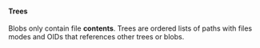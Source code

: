 #### Trees

Blobs only contain file **contents**. Trees are ordered lists of paths with
files modes and OIDs that references other trees or blobs.
